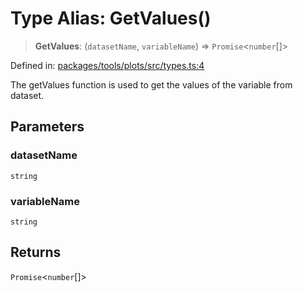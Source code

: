 # Type Alias: GetValues()

> **GetValues**: (`datasetName`, `variableName`) => `Promise`\<`number`[]\>

Defined in: [packages/tools/plots/src/types.ts:4](https://github.com/geodaopenjs/openassistant/blob/0a6a7e7306d75a25dc968b3117f04cb7bd613bec/packages/tools/plots/src/types.ts#L4)

The getValues function is used to get the values of the variable from dataset.

## Parameters

### datasetName

`string`

### variableName

`string`

## Returns

`Promise`\<`number`[]\>
